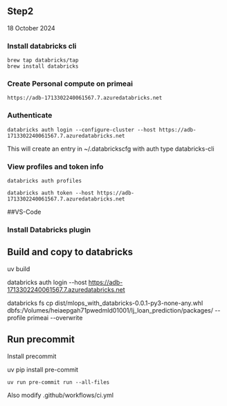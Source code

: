 ## Step2

18 October 2024

### Install databricks cli
```
brew tap databricks/tap
brew install databricks
```

### Create Personal compute on primeai
```
https://adb-1713302240061567.7.azuredatabricks.net

```

### Authenticate
```
databricks auth login --configure-cluster --host https://adb-1713302240061567.7.azuredatabricks.net
```
This will create an entry in ~/.databrickscfg with auth type databricks-cli

### View profiles and token info
```
databricks auth profiles

databricks auth token --host https://adb-1713302240061567.7.azuredatabricks.net

```

##VS-Code

### Install Databricks plugin



## Build and copy to databricks
uv build

databricks auth login --host https://adb-1713302240061567.7.azuredatabricks.net

databricks fs cp dist/mlops_with_databricks-0.0.1-py3-none-any.whl  dbfs:/Volumes/heiaepgah71pwedmld01001/lj_loan_prediction/packages/ --profile primeai --overwrite


## Run precommit

Install precommit

uv pip install pre-commit


```
uv run pre-commit run --all-files
```

Also modify .github/workflows/ci.yml
